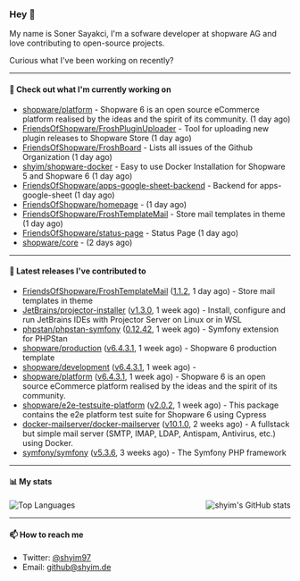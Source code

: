 ### Hey 👋

My name is Soner Sayakci, I'm a sofware developer at shopware AG and love contributing to open-source projects.

Curious what I've been working on recently?

---

#### 👷 Check out what I'm currently working on

- [shopware/platform](https://github.com/shopware/platform) - Shopware 6 is an open source eCommerce platform realised by the ideas and the spirit of its community. (1 day ago)
- [FriendsOfShopware/FroshPluginUploader](https://github.com/FriendsOfShopware/FroshPluginUploader) - Tool for uploading new plugin releases to Shopware Store (1 day ago)
- [FriendsOfShopware/FroshBoard](https://github.com/FriendsOfShopware/FroshBoard) - Lists all issues of the Github Organization (1 day ago)
- [shyim/shopware-docker](https://github.com/shyim/shopware-docker) - Easy to use Docker Installation for Shopware 5 and Shopware 6 (1 day ago)
- [FriendsOfShopware/apps-google-sheet-backend](https://github.com/FriendsOfShopware/apps-google-sheet-backend) - Backend for apps-google-sheet (1 day ago)
- [FriendsOfShopware/homepage](https://github.com/FriendsOfShopware/homepage) -  (1 day ago)
- [FriendsOfShopware/FroshTemplateMail](https://github.com/FriendsOfShopware/FroshTemplateMail) - Store mail templates in theme (1 day ago)
- [FriendsOfShopware/status-page](https://github.com/FriendsOfShopware/status-page) - Status Page (1 day ago)
- [shopware/core](https://github.com/shopware/core) -  (2 days ago)

---

#### 🔭 Latest releases I've contributed to

- [FriendsOfShopware/FroshTemplateMail](https://github.com/FriendsOfShopware/FroshTemplateMail) ([1.1.2](https://github.com/FriendsOfShopware/FroshTemplateMail/releases/tag/1.1.2), 1 day ago) - Store mail templates in theme
- [JetBrains/projector-installer](https://github.com/JetBrains/projector-installer) ([v1.3.0](https://github.com/JetBrains/projector-installer/releases/tag/v1.3.0), 1 week ago) - Install, configure and run JetBrains IDEs with Projector Server on Linux or in WSL
- [phpstan/phpstan-symfony](https://github.com/phpstan/phpstan-symfony) ([0.12.42](https://github.com/phpstan/phpstan-symfony/releases/tag/0.12.42), 1 week ago) - Symfony extension for PHPStan
- [shopware/production](https://github.com/shopware/production) ([v6.4.3.1](https://github.com/shopware/production/releases/tag/v6.4.3.1), 1 week ago) - Shopware 6 production template
- [shopware/development](https://github.com/shopware/development) ([v6.4.3.1](https://github.com/shopware/development/releases/tag/v6.4.3.1), 1 week ago) - 
- [shopware/platform](https://github.com/shopware/platform) ([v6.4.3.1](https://github.com/shopware/platform/releases/tag/v6.4.3.1), 1 week ago) - Shopware 6 is an open source eCommerce platform realised by the ideas and the spirit of its community.
- [shopware/e2e-testsuite-platform](https://github.com/shopware/e2e-testsuite-platform) ([v2.0.2](https://github.com/shopware/e2e-testsuite-platform/releases/tag/v2.0.2), 1 week ago) - This package contains the e2e platform test suite for Shopware 6 using Cypress
- [docker-mailserver/docker-mailserver](https://github.com/docker-mailserver/docker-mailserver) ([v10.1.0](https://github.com/docker-mailserver/docker-mailserver/releases/tag/v10.1.0), 2 weeks ago) - A fullstack but simple mail server (SMTP, IMAP, LDAP, Antispam, Antivirus, etc.) using Docker.
- [symfony/symfony](https://github.com/symfony/symfony) ([v5.3.6](https://github.com/symfony/symfony/releases/tag/v5.3.6), 3 weeks ago) - The Symfony PHP framework

---

#### 📊 My stats

<img align="right" alt="shyim's GitHub stats" src="https://github-readme-stats.vercel.app/api?username=shyim&count_private=1&show_icons=true&" />

![Top Languages](https://github-readme-stats.vercel.app/api/top-langs/?username=shyim)

---

#### 📫 How to reach me

- Twitter: [@shyim97](https://twitter.com/shyim97)
- Email: [github@shyim.de](mailto://github@shyim.de)
